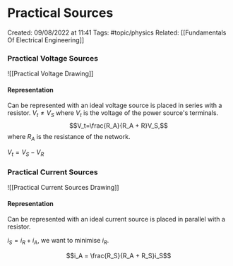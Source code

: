 # Practical Sources
Created: 09/08/2022 at 11:41
Tags: #topic/physics 
Related: [[Fundamentals Of Electrical Engineering]]

### Practical Voltage Sources
![[Practical Voltage Drawing]]
#### Representation 
Can be represented with an ideal voltage source is placed in series with a resistor.
$V_t \neq V_S$ where $V_t$ is the voltage of the power source's terminals.
$$V_t=\frac{R_A}{R_A + R}V_S,$$ where $R_A$ is the resistance of the network.

$V_t = V_S - V_R$

### Practical Current Sources
![[Practical Current Sources Drawing]]
#### Representation 
Can be represented with an ideal current source is placed in parallel with a resistor.

$i_S = i_R + i_A$, we want to minimise $i_R$.

$$i_A = \frac{R_S}{R_A + R_S}i_S$$